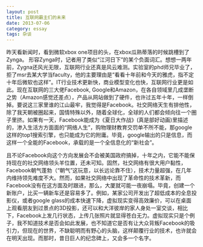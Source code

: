 ```yaml
---
layout: post
title: 互联网霸主们的未来
date: 2013-07-06
category: essay
tags: 杂谈
---
```


昨天看新闻时，看到微软xbox one项目的头，在xbox瓜熟蒂落的时候跳槽到了Zynga。 形容Zynga时，记者用了类似“江河日下”的某个负面词汇。想想一两年前，Zygna还风光无限，互联网行业还真是风云难测。实验室的phd师兄毕业了，拒了msr去某大学当faculty，他的主要理由是“看看十年前和今天的雅虎，指不定十年后微软也这样”。IT行业技术更新快，商业模型变化也快，互联网行业更是如此。现在互联网的三大佬Facebook, Google和Amazon，在各自领域里几成垄断之势（Amazon感觉还差点），产品从网站做到了硬件，也许过五年十年，一样倒掉。要说这三家里谁的江山最牢，我觉得是Facebook。社交网络天生有排他性，除了我天朝被圈起来，国情特殊以外，随着全球化，全球的人们都会倾向往一个圈子里挤。如果有一天，Facebook能成为《夏日大作战》(真是部好动画)里描述的，渗入生活方方面面的“网络人生”，购物理财教育交罚单不所不能，那google这样的top1搜索引擎，也只能成为它的附庸。毕竟，google输出的只是信息，而这样一个全能的Facebook，承载的是一个全信息化的“新社会”。

且不论Facebook向这个方向发展会不会被美国政府搞掉，十年之内，它能不能保持现在的社交网络领头羊位置，还未可知。固然，社交网络有很大用户黏性，Facebook朝气蓬勃（“朝气”这玩意，以长远论靠不住），技术力量超强，在几年内维持领先难度不大。然而，如果社交网络中出现了革命性的技术革新，而Facebook没有在这方面及时跟进，那么，大厦就可能一夜崩塌。毕竟，创建一个新账户，比买一辆新车还是容易多了。例如，某家公司开发出了超低成本的全息投影仪，或者google glass的成本快速下降，虚拟现实变得高效廉价，可以在桌面上观看朋友到过景点的3D投影，还可以和大洋彼岸的家人身处一室交谈，相比下，Facebook上发几行状态，上传几张照片就显得苍白无力。虚拟现实只是个例子，我不知道技术是否会如此发展，也不知道它是否有让大众背叛Facebook的吸引力，但现在的世界，不缺聪明而有野心的头脑，这样颠覆行业的技术，也许就会在明天出现。而那时，昔日巨人的纪念碑上，又会多一个名字。

